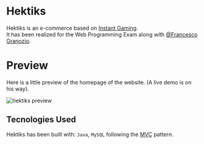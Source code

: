 # Hektiks
Hektiks is an e-commerce based on [Instant Gaming](https://www.instant-gaming.com/en/). <br>
It has been realized for the Web Programming Exam along with [@Francesco Granozio](https://github.com/Francesco-Granozio).

# Preview
Here is a little preview of the homepage of the website. (A live demo is on his way).
<div text-align="center">
  <img src="https://github.com/sl1mSha4dey/hektiks/blob/previwq/homepage.png" alt="hektiks preview"/>
</div>

## Tecnologies Used
Hektiks has been built with: ```Java```, ```MySQL``` following the [MVC](https://developer.mozilla.org/en-US/docs/Glossary/MVC) pattern. 
